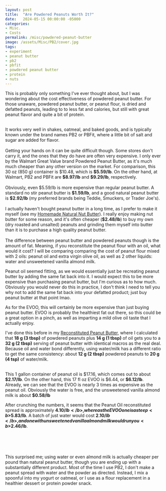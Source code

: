 ```yaml
---
layout: post
title:  "Are Powdered Peanuts Worth It?"
date:   2024-05-15 00:00:00 -05000
categories: 
- Misc.
- Costs
permalink: /misc/powdered-peanut-butter
image: /assets/Misc/PB2/cover.jpg
tags: 
- experiment
- peanut butter
- pb2
- pbfit
- powdered peanut butter
- protein
- nuts
---
```


This is probably only something I've ever thought about, but I was wondering about the cost effectiveness of powdered peanut butter.  For those unaware, powdered peanut butter, or peanut flour, is dried and defatted peanuts, leading to to less fat and calories, but still with great peanut flavor and quite a bit of protein.  

<center><img src="/assets/Misc/PB2/facts.jpg" alt="" class="larger-image"></center><br>
It works very well in shakes, oatmeal, and baked goods, and is typically known under the brand names PB2 or PBFit, where a little bit of salt and sugar are added for flavor.

<center><img src="/assets/Misc/PB2/ing.jpg" alt="" class="larger-image"></center><br>
Getting your hands on it can be quite difficult though.  Some stores don't carry it, and the ones that they do have are often very expensive.  I only ever by the Walmart Great Value brand Powdered Peanut Butter, as it's much much cheaper than any other version on the market.  For comparison, this 30 oz (850 g) container is $10.48, which is <b>$5.59/lb</b>.  On the other hand, at Walmart, PB2 and PBFit are <b>$8.97/lb</b> and <b>$9.29/lb</b>, respectively.

<center><img src="/assets/Misc/PB2/pb2.jpg" alt="" class="larger-image"></center><br>
Obviously, even $5.59/lb is more expensive than regular peanut butter.  A standard no stir peanut butter is <b>$1.59/lb</b>, and a good natural peanut butter is <b>$2.92/lb</b> (my preferred brands being Teddie, Smuckers, or Trader Joe's).  

<center><img src="/assets/Misc/PB2/no-stir-teddie.jpg" alt="" class="larger-image"></center><br>
I actually haven't bought peanut butter in a long time, as I prefer to make it myself (see my <a href="/recipes/natural-peanut-butter">Homemade Natural Nut Butter</a>).  I really enjoy making nut butter for some reason, and it's often cheaper (<b>$2.48/lb</b>) to buy my own (dry roasted and unsalted) peanuts and grinding them myself into butter than it is to purchase a high quality peanut butter.

<center><img src="/assets/Misc/PB2/nuts.jpg" alt="" class="larger-image"></center><br>
The difference between peanut butter and powdered peanuts though is the amount of fat.  Meaning, if you reconstitute the peanut flour with an oil, what would it cost?  I will be comparing comparing the cost of peanut flour mixed with 2 oils: peanut oil and extra virgin olive oil, as well as 2 other liquids: water and unsweetened vanilla almond milk.

Peanut oil seemed fitting, as we would essentially just be recreating peanut butter by adding the same fat back into it.  I would expect this to be more expensive than purchasing peanut butter, but I'm curious as to how much.  Obviously you would never do this in practice, I don't think I need to tell you why not to add the same fat back into your defatted product; just buy peanut butter at that point lmao.

As for the EVOO, this will certainly be more expensive than just buying peanut butter.  EVOO is probably the healthiest fat out there, so this could be a great option in a pinch, as well as imparting a mild olive oil taste that I actually enjoy.

I've done this before in my <a href="/recipes/reconstituted-peanut-butter">Reconstituted Peanut Butter</a>, where I calculated that <b>18 g (3 tbsp)</b> of powdered peanuts plus <b>14 g (1 tbsp)</b> of oil gets you to a <b>32 g (2 tbsp)</b> serving of peanut butter with identical macros as the real deal.  Because oil and water bond differently, using water/milk has a different ratio to get the same consistency: about <b>12 g (2 tbsp)</b> powdered peanuts to <b>20 g (4 tsp)</b> of water/milk.

<center><img src="/assets/Misc/PB2/oil-milk.jpg" alt="" class="larger-image"></center><br>
This 1 gallon container of peanut oil is $17.16, which comes out to about <b>$2.17/lb</b>.  On the other hand, this 17 fl oz EVOO is $6.44, or <b>$6.12/lb</b>.  Already, we can see that the EVOO is nearly 3 times as expensive as the peanut oil.  Obviously the water is free, and the unsweetened vanilla almond milk is about <b>$0.58/lb</b>

After crunching the numbers, it seems that the Peanut Oil reconstituted spread is approximately <b>$4.10/lb</b>, whereas the EVOO one is a steep <b>$5.83/lb</b>. A batch of just water would cost <b>$2.10/lb</b>, and one with unsweetened vanilla almond milk would run you <b>$2.46/lb</b>.  

<center><img src="/assets/Misc/PB2/math-peanut-oil.jpg" alt="" class="full-page"></center><br>
<center><img src="/assets/Misc/PB2/math-evoo.jpg" alt="" class="full-page"></center><br>
<center><img src="/assets/Misc/PB2/math-water.jpg" alt="" class="full-page"></center><br>
<center><img src="/assets/Misc/PB2/math-milk.jpg" alt="" class="full-page"></center><br>
This surprised me; using water or even almond milk is actually cheaper per pound than natural peanut butter, though you are ending up with a substantially different product.  Most of the time I use PB2, I don't make a peanut spread with water and the powder as directed.  Instead, I mix a spoonful into my yogurt or oatmeal, or I use as a flour replacement in a healthier dessert or protein powder snack.

<!-- Or you can get the best of both worlds in this <a href="/recipes/low-fat-peanut-butter">Low Fat Peanut Butter</a> spread, which is a 50/50 split between homemade natural peanut butter, and the almond milk PB2 peanut butter.  If the runny texture of natural peanut butter has always bothered you, then check this one out;  it's thicker like a no stir peanut butter, but free of the hydroginated oils. -->